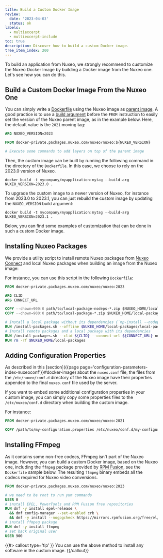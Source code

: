 ```yaml
---
title: Build a Custom Docker Image
review:
  date: '2023-04-03'
  status: ok
labels:
  - multiexcerpt
  - multiexcerpt-include
toc: true
description: Discover how to build a custom Docker image.
tree_item_index: 200
---
```


To build an application from Nuxeo, we strongly recommend to customize the Nuxeo Docker Image by building a Docker image from the Nuxeo one. Let's see how you can do this.

## Build a Custom Docker Image From the Nuxeo One

You can simply write a [Dockerfile](https://docs.docker.com/develop/develop-images/dockerfile_best-practices/) using the Nuxeo image as [parent image](https://docs.docker.com/glossary/#parent_image).
A good practice is to use a [build argument](https://docs.docker.com/engine/reference/builder/#understand-how-arg-and-from-interact) before the `FROM` instruction to easily set the version of the Nuxeo parent image, as in the example below. Here, the default value is the `2021` moving tag:

```Dockerfile
ARG NUXEO_VERSION=2023

FROM docker-private.packages.nuxeo.com/nuxeo/nuxeo:${NUXEO_VERSION}

# Execute some commands to add layers on top of the parent image
```

Then, the custom image can be built by running the following command in the directory of the `Dockerfile`. In this case, we choose to rely on the 2023.0 version of Nuxeo.

```shell
docker build -t mycompany/myapplication:mytag --build-arg NUXEO_VERSION=2023.0 .
```

To upgrade the custom image to a newer version of Nuxeo, for instance from 2023.0 to 2023.1, you can just rebuild the custom image by updating the `NUXEO_VERSION` build argument:

```shell
docker build -t mycompany/myapplication:mytag --build-arg NUXEO_VERSION=2023.1 .
```

Below, you can find some examples of customization that can be done in such a custom Docker image.

## Installing Nuxeo Packages

We provide a utility script to install remote Nuxeo packages from [Nuxeo Connect](https://connect.nuxeo.com/) and local Nuxeo packages when building an image from the Nuxeo image:

For instance, you can use this script in the following `Dockerfile`:

```Dockerfile
FROM docker-private.packages.nuxeo.com/nuxeo/nuxeo:2023

ARG CLID
ARG CONNECT_URL

COPY --chown=900:0 path/to/local-package-nodeps-*.zip $NUXEO_HOME/local-packages/local-package-nodeps.zip
COPY --chown=900:0 path/to/local-package-*.zip $NUXEO_HOME/local-packages/local-package.zip

# Install a local package without its dependencies (`mp-install --nodeps`)
RUN /install-packages.sh --offline $NUXEO_HOME/local-packages/local-package-nodeps.zip
# Install remote packages and a local package with its dependencies
RUN /install-packages.sh --clid ${CLID} --connect-url ${CONNECT_URL} nuxeo-web-ui nuxeo-drive $NUXEO_HOME/local-packages/local-package.zip
RUN rm -rf $NUXEO_HOME/local-packages
```

## Adding Configuration Properties

As described in this [section]({{page page='configuration-parameters-index-nuxeoconf'}}#docker-image) about the `nuxeo.conf` file, the files from the `/etc/nuxeo/conf.d` directory of the Nuxeo image have their properties appended to the final `nuxeo.conf` file used by the server.

If you want to embed some additional configuration properties in your custom image, you can simply copy some properties files to the `/etc/nuxeo/conf.d` directory when building the custom image.

For instance:

```Dockerfile
FROM docker-private.packages.nuxeo.com/nuxeo/nuxeo:2021

COPY /path/to/my-configuration.properties /etc/nuxeo/conf.d/my-configuration.properties
```

## Installing FFmpeg

As it contains some non-free codecs, FFmpeg isn't part of the Nuxeo image. However, you can build a custom Docker image, based on the Nuxeo one, including the `ffmpeg` package provided by [RPM Fusion](https://rpmfusion.org/), see the `Dockerfile` sample  below. The resulting `ffmpeg` binary embeds all the codecs required for Nuxeo video conversions.

```Dockerfile
FROM docker-private.packages.nuxeo.com/nuxeo/nuxeo:2023

# we need to be root to run yum commands
USER 0
# install EPEL, PowerTools and RPM Fusion free repositories
RUN dnf -y install epel-release \
  && dnf config-manager --set-enabled crb \
  && dnf -y install --nogpgcheck https://mirrors.rpmfusion.org/free/el/rpmfusion-free-release-9.noarch.rpm
# install ffmpeg package
RUN dnf -y install ffmpeg
# set back original user
USER 900
```

{{#> callout type='tip' }}
You can use the above method to install any software in the custom image.
{{/callout}}
